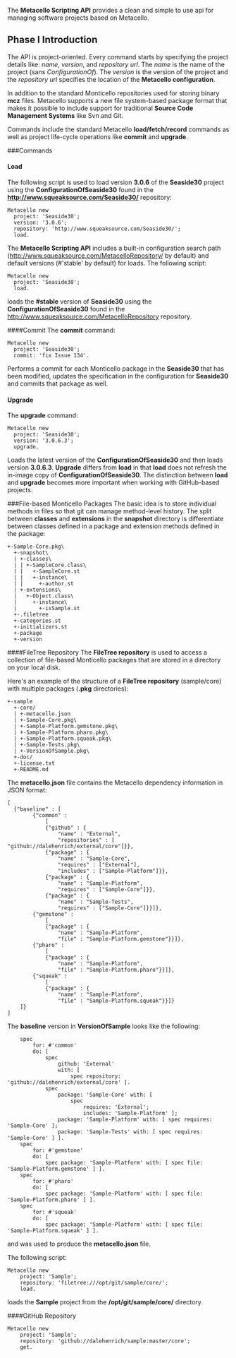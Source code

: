 The **Metacello Scripting API** provides a clean and simple to use api for managing software projects 
based on Metacello. 

## Phase I Introduction
The API is project-oriented. Every command starts by specifying the project details like: *name*, *version*, 
and *repository url*. The *name* is the name of the project (sans *ConfigurationOf*). The *version* 
is the version of the project and the *repository url* specifies the location of the **Metacello configuration**. 

In addition to the standard Monticello repositories used for storing binary **mcz** files. Metacello supports 
a new file system-based package format that makes it possible to include support 
for traditional **Source Code Management Systems** like Svn and Git.

Commands include the standard Metacello **load/fetch/record** commands as well as 
project life-cycle operations like **commit** and **upgrade**. 

###Commands
#### Load
The following script is used to load version **3.0.6** of the **Seaside30** project using the 
**ConfigurationOfSeaside30** found in the **http://www.squeaksource.com/Seaside30/** repository:

```Smalltalk
Metacello new
  project: 'Seaside30';
  version: '3.0.6';
  repository: 'http://www.squeaksource.com/Seaside30/';
  load.
```

The **Metacello Scripting API** includes a built-in configuration search path 
(http://www.squeaksource.com/MetacelloRepository/ by default) and default versions (#'stable' by default) for 
loads. The following script:

```Smalltalk
Metacello new
  project: 'Seaside30';
  load.
```

loads the **#stable** version of **Seaside30** using the **ConfigurationOfSeaside30** found in 
the http://www.squeaksource.com/MetacelloRepository repository.


####Commit
The **commit** command:

```Smalltalk
Metacello new
  project: 'Seaside30';
  commit: 'fix Issue 134'.
```

Performs a commit for each Monticello package in the **Seaside30** that has been modified, updates 
the specification in the configuration for **Seaside30** and commits that package as well.

#### Upgrade
The **upgrade** command:

```Smalltalk
Metacello new
  project: 'Seaside30';
  version: '3.0.6.3';
  upgrade.
```

Loads the latest version of the **ConfigurationOfSeaside30** and then loads version **3.0.6.3**. **Upgrade** 
differs from **load** in that **load** does not refresh the in-image copy of **ConfigurationOfSeaside30**. 
The distinction between **load** and **upgrade** becomes more important when working with GitHub-based projects.

###File-based Monticello Packages
The basic idea is to store individual methods in files so that git can manage method-level history. 
The split between **classes** and **extensions** in the **snapshot** directory is differentiate between 
classes defined in a package and extension methods defined in the package:

```
+-Sample-Core.pkg\
  +-snapshot\
  | +-classes\
  | | +-SampleCore.class\
  | |   +-SampleCore.st
  | |   +-instance\
  | |     +-author.st
  | +-extensions\
  |   +-Object.class\
  |     +-instance\
  |       +-isSample.st
  +-.filetree
  +-categories.st
  +-initializers.st
  +-package
  +-version
```

####FileTree Repository
The **FileTree repository** is used to access a collection of file-based Monticello packages that are 
stored in a directory on your local disk. 

Here's an example of the structure of a **FileTree repository** (sample/core) with multiple packages (**.pkg** directories):

```
+-sample
  +-core/
  | +-metacello.json
  | +-Sample-Core.pkg\
  | +-Sample-Platform.gemstone.pkg\
  | +-Sample-Platform.pharo.pkg\
  | +-Sample-Platform.squeak.pkg\
  | +-Sample-Tests.pkg\
  | +-VersionOfSample.pkg\
  +-doc/
  +-license.txt
  +-README.md
```

The **metacello.json** file contains the Metacello dependency information in JSON format:

```
[
  {"baseline" : [
		{"common" : 
			[
			{"github" : {
				"name" : "External",
				"repositories" : [ "github://dalehenrich/external/core"]}},
			{"package" : {
				"name" : "Sample-Core",
				"requires" : ["External"],
				"includes" : ["Sample-Platform"]}},
			{"package" : {
				"name" : "Sample-Platform",
				"requires" : ["Sample-Core"]}},
			{"package" : {
				"name" : "Sample-Tests",
				"requires" : ["Sample-Core"]}}]},
		{"gemstone" : 
			[
			{"package" : {
				"name" : "Sample-Platform",
				"file" : "Sample-Platform.gemstone"}}]},
		{"pharo" : 
			[
			{"package" : {
				"name" : "Sample-Platform",
				"file" : "Sample-Platform.pharo"}}]},
		{"squeak" : 
			[
			{"package" : {
				"name" : "Sample-Platform",
				"file" : "Sample-Platform.squeak"}}]}
	]}
]
```
The **baseline** version in **VersionOfSample** looks like the following:

```
    spec
        for: #'common'
        do: [ 
            spec
                github: 'External'
                with: [ 
                    spec repository: 'github://dalehenrich/external/core' ].
            spec
                package: 'Sample-Core' with: [ 
                    spec
                        requires: 'External';
                        includes: 'Sample-Platform' ]; 
                package: 'Sample-Platform' with: [ spec requires: 'Sample-Core' ];
                package: 'Sample-Tests' with: [ spec requires: 'Sample-Core' ] ].
    spec
        for: #'gemstone'
        do: [ 
            spec package: 'Sample-Platform' with: [ spec file: 'Sample-Platform.gemstone' ] ].
    spec
        for: #'pharo'
        do: [ 
            spec package: 'Sample-Platform' with: [ spec file: 'Sample-Platform.pharo' ] ].
    spec
        for: #'squeak'
        do: [ 
            spec package: 'Sample-Platform' with: [ spec file: 'Sample-Platform.squeak' ] ].
```

and was used to produce the **metacello.json** file.

The following script:

```Smalltalk
Metacello new
    project: 'Sample';
    repository: 'filetree:///opt/git/sample/core/';
    load.
```

loads the **Sample** project from the **/opt/git/sample/core/** directory.

####GitHub Repository

```Smalltalk
Metacello new
    project: 'Sample';
    repository: 'github://dalehenrich/sample:master/core';
    get.
```
